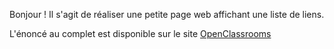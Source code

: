 Bonjour ! 
Il s'agit de réaliser une petite page web affichant une liste de liens.

L'énoncé au complet est disponible sur le site [OpenClassrooms](http://exercices.openclassrooms.com/assessment/533?id=3306901&slug=creez-des-pages-web-interactives-avec-javascript&login=7872918&tk=e1046a52e6dd16d91490063ba646c37c&sbd=2016-02-01&sbdtk=2466d6bae51e373d89ac8e3f74213199)